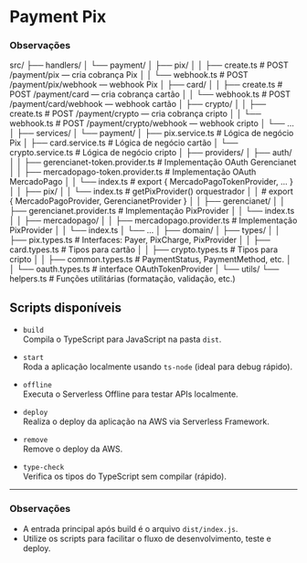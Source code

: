 # Payment Pix

### Observações

src/
├── handlers/
│   └── payment/
│       ├── pix/
│       │   ├── create.ts              # POST /payment/pix — cria cobrança Pix
│       │   └── webhook.ts             # POST /payment/pix/webhook — webhook Pix
│       ├── card/
│       │   ├── create.ts              # POST /payment/card — cria cobrança cartão
│       │   └── webhook.ts             # POST /payment/card/webhook — webhook cartão
│       ├── crypto/
│       │   ├── create.ts              # POST /payment/crypto — cria cobrança cripto
│       │   └── webhook.ts             # POST /payment/crypto/webhook — webhook cripto
│       └── ...
│
├── services/
│   └── payment/
│       ├── pix.service.ts             # Lógica de negócio Pix
│       ├── card.service.ts            # Lógica de negócio cartão
│       └── crypto.service.ts          # Lógica de negócio cripto
│
├── providers/
│   ├── auth/
│   │   ├── gerencianet-token.provider.ts     # Implementação OAuth Gerencianet
│   │   ├── mercadopago-token.provider.ts     # Implementação OAuth MercadoPago
│   │   └── index.ts                          # export { MercadoPagoTokenProvider, ... }
│
│   ├── pix/
│   │   └── index.ts                   # getPixProvider() orquestrador
│   │                                 # export { MercadoPagoProvider, GerencianetProvider }
│
│   ├── gerencianet/
│   │   ├── gerencianet.provider.ts   # Implementação PixProvider
│   │   └── index.ts
│
│   ├── mercadopago/
│   │   ├── mercadopago.provider.ts   # Implementação PixProvider
│   │   └── index.ts
│   └── ...
│
├── domain/
│   ├── types/
│   │   ├── pix.types.ts              # Interfaces: Payer, PixCharge, PixProvider
│   │   ├── card.types.ts             # Tipos para cartão
│   │   ├── crypto.types.ts           # Tipos para cripto
│   │   ├── common.types.ts           # PaymentStatus, PaymentMethod, etc.
│   │   └── oauth.types.ts            # interface OAuthTokenProvider
│
└── utils/
    └── helpers.ts                    # Funções utilitárias (formatação, validação, etc.)


## Scripts disponíveis

- `build`  
  Compila o TypeScript para JavaScript na pasta `dist`.

- `start`  
  Roda a aplicação localmente usando `ts-node` (ideal para debug rápido).

- `offline`  
  Executa o Serverless Offline para testar APIs localmente.

- `deploy`  
  Realiza o deploy da aplicação na AWS via Serverless Framework.

- `remove`  
  Remove o deploy da AWS.

- `type-check`  
  Verifica os tipos do TypeScript sem compilar (rápido).

---

### Observações

- A entrada principal após build é o arquivo `dist/index.js`.
- Utilize os scripts para facilitar o fluxo de desenvolvimento, teste e deploy.



